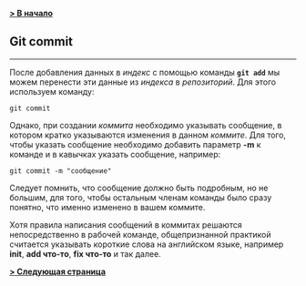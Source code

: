 [**> В начало**](./readme.md)

## Git commit
---

После добавления данных в *индекс* с помощью команды **``git add``** мы можем перенести эти данные из *индекса* в *репозиторий*. Для этого используем команду:

```bash=
git commit
```
Однако, при создании *коммита* необходимо указывать сообщение, в котором кратко указываются изменения в данном *коммите*. Для того, чтобы указать сообщение необходимо добавить параметр **-m** к команде и в кавычках указать сообщение, например:

```bash=
git commit -m "сообщение"
```
Следует помнить, что сообщение должно быть подробным, но не большим, для того, чтобы остальным членам команды было сразу понятно, что именно изменено в вашем коммите.

Хотя правила написания сообщений в коммитах решаются непосредственно в рабочей команде, общепризнанной практикой считается указывать короткие слова на английском языке, например **init**, **add что-то**, **fix что-то** и так далее. 



[**> Следующая страница**](./push.md)
